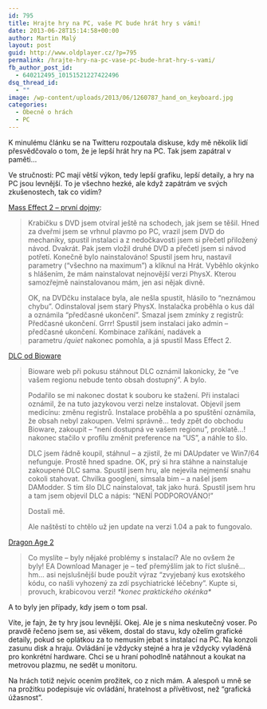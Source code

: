 ```yaml
---
id: 795
title: Hrajte hry na PC, vaše PC bude hrát hry s vámi!
date: 2013-06-28T15:14:58+00:00
author: Martin Malý
layout: post
guid: http://www.oldplayer.cz/?p=795
permalink: /hrajte-hry-na-pc-vase-pc-bude-hrat-hry-s-vami/
fb_author_post_id:
  - 640212495_10151521227422496
dsq_thread_id:
  - ""
image: /wp-content/uploads/2013/06/1260787_hand_on_keyboard.jpg
categories:
  - Obecně o hrách
  - PC
---
```

K minulému článku se na Twitteru rozpoutala diskuse, kdy mě několik lidí přesvědčovalo o tom, že je lepší hrát hry na PC. Tak jsem zapátral v paměti&#8230;

<!--more-->

Ve stručnosti: PC mají větší výkon, tedy lepší grafiku, lepší detaily, a hry na PC jsou levnější. To je všechno hezké, ale když zapátrám ve svých zkušenostech, tak co vidím?

[Mass Effect 2 &#8211; první dojmy](http://www.oldplayer.cz/mass-effect-2-prvni-dojmy/):

> Krabičku s DVD jsem otvíral ještě na schodech, jak jsem se těšil. Hned za dveřmi jsem se vrhnul plavmo po PC, vrazil jsem DVD do mechaniky, spustil instalaci a z nedočkavosti jsem si přečetl přiložený návod. Dvakrát. Pak jsem vložil druhé DVD a přečetl jsem si návod potřetí. Konečně bylo nainstalováno! Spustil jsem hru, nastavil parametry (“všechno na maximum”) a kliknul na Hrát. Vyběhlo okýnko s hlášením, že mám nainstalovat nejnovější verzi PhysX. Kterou samozřejmě nainstalovanou mám, jen asi nějak divně.
> 
> OK, na DVDčku instalace byla, ale nešla spustit, hlásilo to “neznámou chybu”. Odinstaloval jsem starý PhysX. Instalačka proběhla o kus dál a oznámila “předčasné ukončení”. Smazal jsem zmínky z registrů: Předčasné ukončení. Grrr! Spustil jsem instalaci jako admin – předčasné ukončení. Kombinace zaříkání, nadávek a parametru _/quiet_ nakonec pomohla, a já spustil Mass Effect 2.

[DLC od Bioware](http://www.oldplayer.cz/dve-oblibene-hrdinky-jsou-zpet-aneb-2x-dlc-od-bioware/)

> Bioware web při pokusu stáhnout DLC oznámil lakonicky, že “ve vašem regionu nebude tento obsah dostupný”. A bylo.
> 
> Podařilo se mi nakonec dostat k souboru ke stažení. Při instalaci oznámil, že na tuto jazykovou verzi nelze instalovat. Objevil jsem medicínu: změnu registrů. Instalace proběhla a po spuštění oznámila, že obsah nebyl zakoupen. Velmi správně… tedy zpět do obchodu Bioware, zakoupit – “není dostupná ve vašem regionu”, proklatě…! nakonec stačilo v profilu změnit preference na “US”, a náhle to šlo.
> 
> DLC jsem řádně koupil, stáhnul – a zjistil, že mi DAUpdater ve Win7/64 nefunguje. Prostě hned spadne. OK, prý si hra stáhne a nainstaluje zakoupené DLC sama. Spustil jsem hru, ale nejevila nejmenší snahu cokoli stahovat. Chvilka googlení, simsala bim – a našel jsem DAModder. S tím šlo DLC nainstalovat, tak jako hurá. Spustil jsem hru a tam jsem objevil DLC a nápis: “NENÍ PODPOROVÁNO!”
> 
> Dostali mě.
> 
> Ale naštěstí to chtělo už jen update na verzi 1.04 a pak to fungovalo.

[Dragon Age 2](http://www.oldplayer.cz/dragon-age-2/ "Dragon Age 2")

> Co myslíte – byly nějaké problémy s instalací? Ale no ovšem že byly! EA Download Manager je – teď přemýšlím jak to říct slušně… hm… asi nejslušnější bude použít výraz “zvyjebaný kus exotského kódu, co našli vyhozený za zdí psychiatrické léčebny”. Kupte si, provuch, krabicovou verzi! _\*konec praktického okénka\*_

A to byly jen případy, kdy jsem o tom psal.

Víte, je fajn, že ty hry jsou levnější. Okej. Ale je s nima neskutečný voser. Po pravdě řečeno jsem se, asi věkem, dostal do stavu, kdy oželím grafické detaily, pokud se oplátkou za to nemusím jebat s instalací na PC. Na konzoli zasunu disk a hraju. Ovládání je vždycky stejné a hra je vždycky vyladěná pro konkrétní hardware. Chci se u hraní pohodlně natáhnout a koukat na metrovou plazmu, ne sedět u monitoru.

Na hrách totiž nejvíc ocením prožitek, co z nich mám. A alespoň u mně se na prožitku podepisuje víc ovládání, hratelnost a přívětivost, než &#8220;grafická úžasnost&#8221;.

<div id="google_plus_one">
  <g:plusone></g:plusone>
</div>

<div id="fb_send_like">
</div>